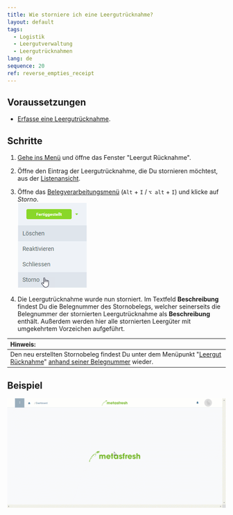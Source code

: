 ```yaml
---
title: Wie storniere ich eine Leergutrücknahme?
layout: default
tags:
  - Logistik
  - Leergutverwaltung
  - Leergutrücknahmen
lang: de
sequence: 20
ref: reverse_empties_receipt
---
```


## Voraussetzungen
- [Erfasse eine Leergutrücknahme](Leergutruecknahme_erfassen).

## Schritte
1. [Gehe ins Menü](Menu) und öffne das Fenster "Leergut Rücknahme".
1. Öffne den Eintrag der Leergutrücknahme, die Du stornieren möchtest, aus der [Listenansicht](Ansichten#listenansicht).
1. Öffne das [Belegverarbeitungsmenü](AktionStarten#belegverarbeitung) (`Alt` + `I` / `⌥ alt` + `I`) und klicke auf *Storno*.<br>
![](assets/Belegstatus_Storno.png)

1. Die Leergutrücknahme wurde nun storniert. Im Textfeld **Beschreibung** findest Du die Belegnummer des Stornobelegs, welcher seinerseits die Belegnummer der stornierten Leergutrücknahme als **Beschreibung** enthält. Außerdem werden hier alle stornierten Leergüter mit umgekehrtem Vorzeichen aufgeführt.

| **Hinweis:** |
| :--- |
| Den neu erstellten Stornobeleg findest Du unter dem Menüpunkt "[Leergut Rücknahme](Menu)" [anhand seiner Belegnummer](Filterfunktion) wieder. |

## Beispiel
![](assets/Leergutruecknahme_stornieren.gif)
